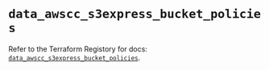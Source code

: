 # `data_awscc_s3express_bucket_policies`

Refer to the Terraform Registory for docs: [`data_awscc_s3express_bucket_policies`](https://registry.terraform.io/providers/hashicorp/awscc/0.70.0/docs/data-sources/s3express_bucket_policies).
